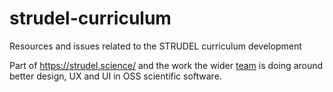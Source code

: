 # strudel-curriculum
Resources and issues related to the STRUDEL curriculum development

Part of https://strudel.science/ and the work the wider [team](https://strudel.science/about/team/) is doing around better design, UX and UI in OSS scientific software.



